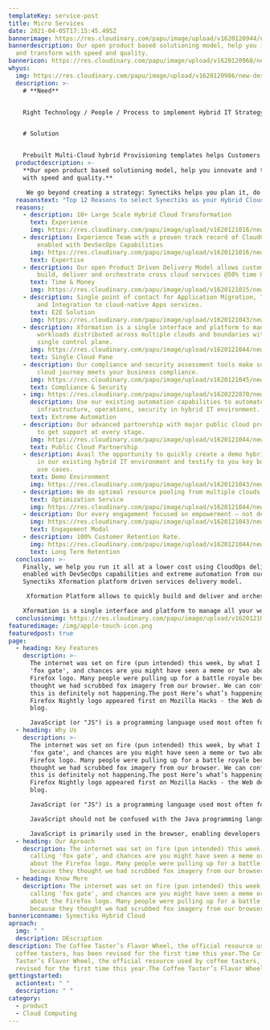 ```yaml
---
templateKey: service-post
title: Micro Services
date: 2021-04-05T17:15:45.495Z
bannerimage: https://res.cloudinary.com/papu/image/upload/v1620120944/new-design/hybrid-cloud/banner-img_zhctqv.jpg
bannerdescription: Our open product based solutioning model, help you innovate
  and transform with speed and quality.
bannericon: https://res.cloudinary.com/papu/image/upload/v1620120968/new-design/hybrid-cloud/banner-icon-img_zau5bm.png
whyus:
  img: https://res.cloudinary.com/papu/image/upload/v1620120986/new-design/hybrid-cloud/hybrid-cloud-image_grzavr.jpg
  description: >-
    # **Need** 


    Right Technology / People / Process to implement Hybrid IT Strategy that scale across Clouds and offers maximum Security. Innovation Speed at Optimal economics. 


    # Solution 


    Prebuilt Multi-Cloud hybrid Provisioning templates helps Customers to quickly Build. Deliver and Orchestrate cross Cloud Services @50% Time & Cost. Existing Automation capabilities to Automate Infrastructure, Operations, Security in Hybrid IT environment.
  productdescription: >-
    **Our open product based solutioning model, help you innovate and transform
    with speed and quality.**

     We go beyond creating a strategy: Synectiks helps you plan it, do it, run it and manage it. Synectiks Xformation Platform allows to quickly build and deliver and orchestrate hybrid cloud services, at-scale, repeatable offerings and solutions that help to drive your Hybrid Cloud journey @50% time & cost. Xformation is a single interface and platform to manage all your workloads distributed across multiple clouds and boundaries within a single control plane. Finally, we help you run it all at a lower cost using CloudOps delivery enabled with DevSecOps capabilities and extreme automation.
  reasonstext: "Top 12 Reasons to select Synectiks as your Hybrid Cloud Partner:"
  reasons:
    - description: 10+ Large Scale Hybrid Cloud Transformation
      text: Experience
      img: https://res.cloudinary.com/papu/image/upload/v1620121016/new-design/hybrid-cloud/experience_xgb6fu.jpg
    - description: Experience Team with a proven track record of CloudOps delivery
        enabled with DevSecOps Capabilities
      img: https://res.cloudinary.com/papu/image/upload/v1620121016/new-design/hybrid-cloud/expertise_rrxipa.jpg
      text: Expertise
    - description: Our open Product Driven Delivery Model allows customers to quickly
        build, deliver and orchestrate cross cloud services @50% time & cost.
      text: Time & Money
      img: https://res.cloudinary.com/papu/image/upload/v1620121015/new-design/hybrid-cloud/time-money_ixetxx.jpg
    - description: Single point of contact for Application Migration, Transformation
        and Integration to cloud-native Apps services.
      text: E2E Solution
      img: https://res.cloudinary.com/papu/image/upload/v1620121043/new-design/hybrid-cloud/e2e-solution_pl64jw.jpg
    - description: Xformation is a single interface and platform to manage all your
        workloads distributed across multiple clouds and boundaries within a
        single control plane.
      img: https://res.cloudinary.com/papu/image/upload/v1620121044/new-design/hybrid-cloud/single-control-pane_znkvet.jpg
      text: Single Cloud Pane
    - description: Our compliance and security assessment tools make sure your hybrid
        cloud journey meets your business compliance.
      img: https://res.cloudinary.com/papu/image/upload/v1620121045/new-design/hybrid-cloud/compliance-security_ysw8nm.jpg
      text: Compliance & Security
    - img: https://res.cloudinary.com/papu/image/upload/v1620222870/new-design/hybrid-cloud/extreme-automation_yk9gzn.jpg
      description: Use our existing automation capabilities to automate
        infrastructure, operations, security in hybrid IT environment.
      text: Extreme Automation
    - description: Our advanced partnership with major public cloud providers help you
        to get support at every stage.
      img: https://res.cloudinary.com/papu/image/upload/v1620121044/new-design/hybrid-cloud/public-cloud-partnership_qmst7o.jpg
      text: Public Cloud Partnership
    - description: Avail the opportunity to quickly create a demo hybrid cloud setup
        in our existing hybrid IT environment and testify to you key business
        use cases.
      text: Demo Environment
      img: https://res.cloudinary.com/papu/image/upload/v1620121043/new-design/hybrid-cloud/demo-environment_jx5des.jpg
    - description: We do optimal resource pooling from multiple clouds.
      text: Optimization Service
      img: https://res.cloudinary.com/papu/image/upload/v1620121044/new-design/hybrid-cloud/optimization-service_qyylkr.jpg
    - description: Our every engagement focused on empowerment – not dependency
      img: https://res.cloudinary.com/papu/image/upload/v1620121043/new-design/hybrid-cloud/engagement-model_wfxnsk.jpg
      text: Engagement Modal
    - description: 100% Customer Retention Rate.
      img: https://res.cloudinary.com/papu/image/upload/v1620121044/new-design/hybrid-cloud/long-term-retention_nm2mea.jpg
      text: Long Term Retention
  conclusion: >-
    Finally, we help you run it all at a lower cost using CloudOps delivery
    enabled with DevSecOps capabilities and extreme automation from our
    Synectiks Xformation platform driven services delivery model.

     Xformation Platform allows to quickly build and deliver and orchestrate cross cloud services, at-scale, repeatable offerings and solutions that help to drive your Hybrid Cloud journey @50% time & cost. 

    Xformation is a single interface and platform to manage all your workloads distributed across multiple clouds and boundaries within a single control plane.
  conclusionimg: https://res.cloudinary.com/papu/image/upload/v1620121053/new-design/hybrid-cloud/xformation-img_bop4h8.jpg
featuredimage: /img/apple-touch-icon.png
featuredpost: true
page:
  - heading: Key Features
    description: >-
      The internet was set on fire (pun intended) this week, by what I'm calling
      'fox gate', and chances are you might have seen a meme or two about the
      Firefox logo. Many people were pulling up for a battle royale because they
      thought we had scrubbed fox imagery from our browser. We can confirm, that
      this is definitely not happening.The post Here’s what’s happening with the
      Firefox Nightly logo appeared first on Mozilla Hacks - the Web developer
      blog.

      JavaScript (or "JS") is a programming language used most often for dynamic client-side scripts on webpages, but it is also often used on the server-side, using a runtime such as Node.js.
  - heading: Why Us
    description: >-
      The internet was set on fire (pun intended) this week, by what I'm calling
      'fox gate', and chances are you might have seen a meme or two about the
      Firefox logo. Many people were pulling up for a battle royale because they
      thought we had scrubbed fox imagery from our browser. We can confirm, that
      this is definitely not happening.The post Here’s what’s happening with the
      Firefox Nightly logo appeared first on Mozilla Hacks - the Web developer
      blog.

      JavaScript (or "JS") is a programming language used most often for dynamic client-side scripts on webpages, but it is also often used on the server-side, using a runtime such as Node.js.

      JavaScript should not be confused with the Java programming language. Although "Java" and "JavaScript" are trademarks (or registered trademarks) of Oracle in the U.S. and other countries, the two programming languages are significantly different in their syntax, semantics, and use cases.

      JavaScript is primarily used in the browser, enabling developers to manipulate webpage content through the DOM, manipulate data with AJAX and IndexedDB, draw graphics with canvas, interact with the device running the browser through various APIs, and more. JavaScript is one of the world's most commonly-used languages, owing to the recent growth and performance improvement of APIs available in browsers.he official The internet was set on fire (pun intended) this week, by what I'm calling 'fox gate', and chances are you might have seen a meme or two about the Firefox logo. Many people were pulling up for a battle royale because they thought we had scrubbed fox imagery from our browser. We can confirm, that this is definitely not happening.The post Here’s what’s happening with the Firefox Nightly logo appeared first on Mozilla Hacks - the Web developer blog.
  - heading: Our Aproach
    description: The internet was set on fire (pun intended) this week, by what I'm
      calling 'fox gate', and chances are you might have seen a meme or two
      about the Firefox logo. Many people were pulling up for a battle royale
      because they thought we had scrubbed fox imagery from our browser.
  - heading: Know More
    description: The internet was set on fire (pun intended) this week, by what I'm
      calling 'fox gate', and chances are you might have seen a meme or two
      about the Firefox logo. Many people were pulling up for a battle royale
      because they thought we had scrubbed fox imagery from our browser.
bannericonname: Synectiks Hybrid Cloud
aproach:
  img: " "
  description: DEscription
description: The Coffee Taster’s Flavor Wheel, the official resource used by
  coffee tasters, has been revised for the first time this year.The Coffee
  Taster’s Flavor Wheel, the official resource used by coffee tasters, has been
  revised for the first time this year.The Coffee Taster’s Flavor Wheel
gettingstarted:
  actiontext: " "
  description: " "
category:
  - product
  - Cloud Computing
---
```


